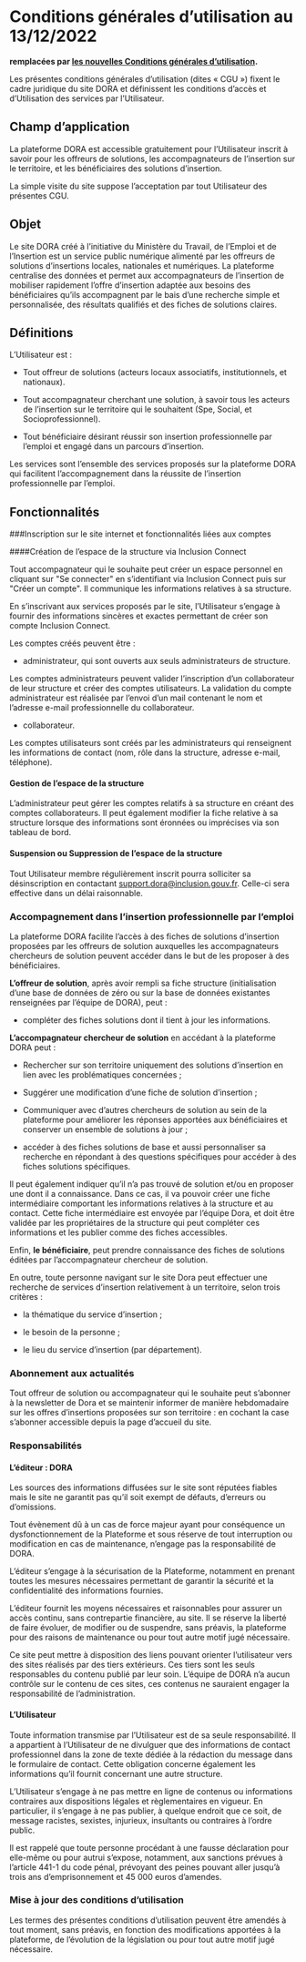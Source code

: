 # Conditions générales d’utilisation au 13/12/2022

**remplacées par [les nouvelles Conditions générales d’utilisation](/cgu).**

Les présentes conditions générales d’utilisation (dites « CGU ») fixent le cadre juridique du site DORA et définissent les conditions d’accès et d’Utilisation des services par l’Utilisateur.

## Champ d’application

La plateforme DORA est accessible gratuitement pour l’Utilisateur inscrit à savoir pour les offreurs de solutions, les accompagnateurs de l’insertion sur le territoire, et les bénéficiaires des solutions d’insertion.

La simple visite du site suppose l’acceptation par tout Utilisateur des présentes CGU.

## Objet

Le site DORA créé à l’initiative du Ministère du Travail, de l’Emploi et de l’Insertion est un service public numérique alimenté par les offreurs de solutions d’insertions locales, nationales et numériques. La plateforme centralise des données et permet aux accompagnateurs de l’insertion de mobiliser rapidement l’offre d’insertion adaptée aux besoins des bénéficiaires qu’ils accompagnent par le bais d’une recherche simple et personnalisée, des résultats qualifiés et des fiches de solutions claires.

## Définitions

L’Utilisateur est :

- Tout offreur de solutions (acteurs locaux associatifs, institutionnels, et nationaux).

- Tout accompagnateur cherchant une solution, à savoir tous les acteurs de l’insertion sur le territoire qui le souhaitent (Spe, Social, et Socioprofessionnel).

- Tout bénéficiaire désirant réussir son insertion professionnelle par l’emploi et engagé dans un parcours d’insertion.

Les services sont l’ensemble des services proposés sur la plateforme DORA qui facilitent l’accompagnement dans la réussite de l’insertion professionnelle par l’emploi.

## Fonctionnalités

###Inscription sur le site internet et fonctionnalités liées aux comptes

####Création de l’espace de la structure via Inclusion Connect

Tout accompagnateur qui le souhaite peut créer un espace personnel en cliquant sur "Se connecter" en s’identifiant via Inclusion Connect puis sur "Créer un compte". Il communique les informations relatives à sa structure.

En s’inscrivant aux services proposés par le site, l’Utilisateur s’engage à fournir des informations sincères et exactes permettant de créer son compte Inclusion Connect.

Les comptes créés peuvent être :

- administrateur, qui sont ouverts aux seuls administrateurs de structure.

Les comptes administrateurs peuvent valider l’inscription d’un collaborateur de leur structure et créer des comptes utilisateurs. La validation du compte administrateur est réalisée par l’envoi d’un mail contenant le nom et l’adresse e-mail professionnelle du collaborateur.

- collaborateur.

Les comptes utilisateurs sont créés par les administrateurs qui renseignent les informations de contact (nom, rôle dans la structure, adresse e-mail, téléphone).

#### Gestion de l’espace de la structure

L’administrateur peut gérer les comptes relatifs à sa structure en créant des comptes collaborateurs. Il peut également modifier la fiche relative à sa structure lorsque des informations sont éronnées ou imprécises via son tableau de bord.

#### Suspension ou Suppression de l’espace de la structure

Tout Utilisateur membre régulièrement inscrit pourra solliciter sa désinscription en contactant [support.dora@inclusion.gouv.fr](mailto:support.dora@inclusion.gouv.fr). Celle-ci sera effective dans un délai raisonnable.

### Accompagnement dans l’insertion professionnelle par l’emploi

La plateforme DORA facilite l’accès à des fiches de solutions d’insertion proposées par les offreurs de solution auxquelles les accompagnateurs chercheurs de solution peuvent accéder dans le but de les proposer à des bénéficiaires.

**L’offreur de solution**, après avoir rempli sa fiche structure (initialisation d’une base de données de zéro ou sur la base de données existantes renseignées par l’équipe de DORA), peut :

- compléter des fiches solutions dont il tient à jour les informations.

**L’accompagnateur chercheur de solution** en accédant à la plateforme DORA peut :

- Rechercher sur son territoire uniquement des solutions d’insertion en lien avec les problématiques concernées ;

- Suggérer une modification d’une fiche de solution d’insertion ;

- Communiquer avec d’autres chercheurs de solution au sein de la plateforme pour améliorer les réponses apportées aux bénéficiaires et conserver un ensemble de solutions à jour ;

- accéder à des fiches solutions de base et aussi personnaliser sa recherche en répondant à des questions spécifiques pour accéder à des fiches solutions spécifiques.

Il peut également indiquer qu’il n’a pas trouvé de solution et/ou en proposer une dont il a connaissance. Dans ce cas, il va pouvoir créer une fiche intermédiaire comportant les informations relatives à la structure et au contact. Cette fiche intermédiaire est envoyée par l’équipe Dora, et doit être validée par les propriétaires de la structure qui peut compléter ces informations et les publier comme des fiches accessibles.

Enfin, **le bénéficiaire**, peut prendre connaissance des fiches de solutions éditées par l’accompagnateur chercheur de solution.

En outre, toute personne navigant sur le site Dora peut effectuer une recherche de services d’insertion relativement à un territoire, selon trois critères :

- la thématique du service d’insertion ;

- le besoin de la personne ;

- le lieu du service d’insertion (par département).

### Abonnement aux actualités

Tout offreur de solution ou accompagnateur qui le souhaite peut s’abonner à la newsletter de Dora et se maintenir informer de manière hebdomadaire sur les offres d’insertions proposées sur son territoire : en cochant la case s’abonner accessible depuis la page d’accueil du site.

### Responsabilités

#### L’éditeur : DORA

Les sources des informations diffusées sur le site sont réputées fiables mais le site ne garantit pas qu’il soit exempt de défauts, d’erreurs ou d’omissions.

Tout évènement dû à un cas de force majeur ayant pour conséquence un dysfonctionnement de la Plateforme et sous réserve de tout interruption ou modification en cas de maintenance, n’engage pas la responsabilité de DORA.

L’éditeur s’engage à la sécurisation de la Plateforme, notamment en prenant toutes les mesures nécessaires permettant de garantir la sécurité et la confidentialité des informations fournies.

L’éditeur fournit les moyens nécessaires et raisonnables pour assurer un accès continu, sans contrepartie financière, au site. Il se réserve la liberté de faire évoluer, de modifier ou de suspendre, sans préavis, la plateforme pour des raisons de maintenance ou pour tout autre motif jugé nécessaire.

Ce site peut mettre à disposition des liens pouvant orienter l’utilisateur vers des sites réalisés par des tiers extérieurs. Ces tiers sont les seuls responsables du contenu publié par leur soin. L’équipe de DORA n’a aucun contrôle sur le contenu de ces sites, ces contenus ne sauraient engager la responsabilité de l’administration.

#### L’Utilisateur

Toute information transmise par l’Utilisateur est de sa seule responsabilité. Il a appartient à l’Utilisateur de ne divulguer que des informations de contact professionnel dans la zone de texte dédiée à la rédaction du message dans le formulaire de contact. Cette obligation concerne également les informations qu’il fournit concernant une autre structure.

L’Utilisateur s’engage à ne pas mettre en ligne de contenus ou informations contraires aux dispositions légales et règlementaires en vigueur. En particulier, il s’engage à ne pas publier, à quelque endroit que ce soit, de message racistes, sexistes, injurieux, insultants ou contraires à l’ordre public.

Il est rappelé que toute personne procédant à une fausse déclaration pour elle-même ou pour autrui s’expose, notamment, aux sanctions prévues à l’article 441-1 du code pénal, prévoyant des peines pouvant aller jusqu’à trois ans d’emprisonnement et 45 000 euros d’amendes.

### Mise à jour des conditions d’utilisation

Les termes des présentes conditions d’utilisation peuvent être amendés à tout moment, sans préavis, en fonction des modifications apportées à la plateforme, de l’évolution de la législation ou pour tout autre motif jugé nécessaire.
